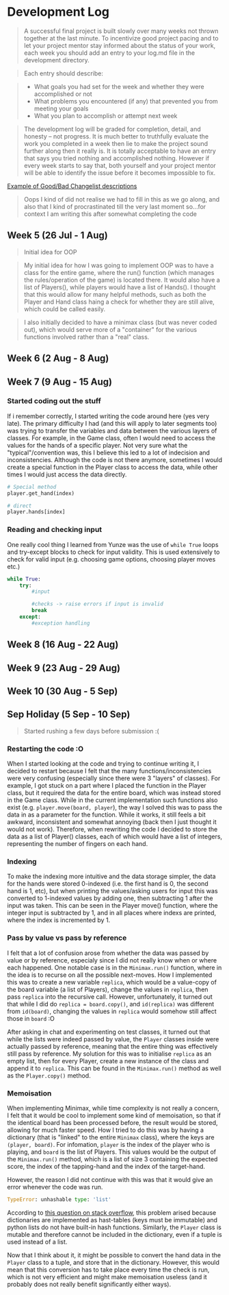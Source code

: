 # Development Log
> A successful final project is built slowly over many weeks not thrown together at the last minute. To incentivize good project pacing and to let your project mentor stay informed about the status of your work, each week you should add an entry to your log.md file in the development directory.

> Each entry should describe:

> - What goals you had set for the week and whether they were accomplished or not
> - What problems you encountered (if any) that prevented you from meeting your goals
> - What you plan to accomplish or attempt next week

> The development log will be graded for completion, detail, and honesty – not progress. It is much better to truthfully evaluate the work you completed in a week then lie to make the project sound further along then it really is. It is totally acceptable to have an entry that says you tried nothing and accomplished nothing. However if every week starts to say that, both yourself and your project mentor will be able to identify the issue before it becomes impossible to fix.

[Example of Good/Bad Changelist descriptions](https://google.github.io/eng-practices/review/developer/cl-descriptions.html)

> Oops I kind of did not realise we had to fill in this as we go along, and also that I kind of procrastinated till the very last moment so...for context I am writing this after somewhat completing the code

## Week 5 (26 Jul - 1 Aug)
> Initial idea for OOP

> My initial idea for how I was going to implement OOP was to have a class for the entire game, where the run() function (which manages the rules/operation of the game) is located there. It would also have a list of Players(), while players would have a list of Hands(). I thought that this would allow for many helpful methods, such as both the Player and Hand class haing a check for whether they are still alive, which could be called easily.

> I also initially decided to have a minimax class (but was never coded out), which would serve more of a "container" for the various functions involved rather than a "real" class.

## Week 6 (2 Aug - 8 Aug)

## Week 7 (9 Aug - 15 Aug)
### Started coding out the stuff
If i remember correctly, I started writing the code around here (yes very late). The primary difficulty I had (and this will apply to later segments too) was trying to transfer the variables and data between the various layers of classes. For example, in the Game class, often I would need to access the values for the hands of a specific player. Not very sure what the "typical"/convention was, this I believe this led to a lot of indecision and inconsistencies. Although the code is not there anymore, sometimes I would create a special function in the Player class to access the data, while other times I would just access the data directly.

```python
# Special method
player.get_hand(index)

# direct
player.hands[index]
```
### Reading and checking input
One really cool thing I learned from Yunze was the use of `while True` loops and try-except blocks to check for input validity. This is used extensively to check for valid input (e.g. choosing game options, choosing player moves etc.)

```python
while True:
    try:
        #input

        #checks -> raise errors if input is invalid
        break
    except:
        #exception handling
```

## Week 8 (16 Aug - 22 Aug)

## Week 9 (23 Aug - 29 Aug)

## Week 10 (30 Aug - 5 Sep)

## Sep Holiday (5 Sep - 10 Sep)
> Started rushing a few days before submission :(

### Restarting the code :O 
When I started looking at the code and trying to continue writing it, I decided to restart because I felt that the many functions/inconsistencies were very confusing (especially since there were 3 "layers" of classes). For example, I got stuck on a part where I placed the function in the Player class, but it required the data for the entire board, which was instead stored in the Game class. While in the current implementation such functions also exist (e.g. `player.move(board, player`), the way I solved this was to pass the data in as a parameter for the function. While it works, it still feels a bit awkward, inconsistent and somewhat annoying (back then I just thought it would not work). Therefore, when rewriting the code I decided to store the data as a list of Player() classes, each of which would have a list of integers, representing the number of fingers on each hand. 

### Indexing
To make the indexing more intuitive and the data storage simpler, the data for the hands were stored 0-indexed (i.e. the first hand is 0, the second hand is 1, etc), but when printing the values/asking users for input this was converted to 1-indexed values by adding one, then subtracting 1 after the input was taken. This can be seen in the Player move() function, where the integer input is subtracted by 1, and in all places where indexs are printed, where the index is incremented by 1.

### Pass by value vs pass by reference
I felt that a lot of confusion arose from whether the data was passed by value or by reference, especialy since I did not really know when or where each happened. One notable case is in the `Minimax.run()` function, where in the idea is to recurse on all the possible next-moves. How I implemented this was to create a new variable `replica`, which would be a value-copy of the board variable (a list of Players), change the values in `replica`, then pass `replica` into the recursive call. However, unfortunately, it turned out that while I did do `replica = board.copy()`, and `id(replica)` was different from `id(board)`, changing the values in `replica` would somehow still affect those in `board` :O 

After asking in chat and experimenting on test classes, it turned out that while the lists were indeed passed by value, the `Player` classes inside were actually passed by reference, meaning that the entire thing was effectively still pass by reference. My solution for this was to initialise `replica` as an empty list, then for every Player, create a new instance of the class and append it to `replica`. This can be found in the `Minimax.run()` method as well as the `Player.copy()` method. 

### Memoisation
When implementing Minimax, while time complexity is not really a concern, I felt that it would be cool to implement some kind of memoisation, so that if the identical board has been processed before, the result would be stored, allowing for much faster speed. How I tried to do this was by having a dictionary (that is "linked" to the entire `Minimax` class), where the keys are `(player, board)`. For infomation, `player` is the index of the player who is playing, and `board` is the list of Players. This values would be the output of the `Minimax.run()` method, which is a list of size 3 containing the expected score, the index of the tapping-hand and the index of the target-hand.

However, the reason I did not continue with this was that it would give an error whenever the code was run.

```python
TypeError: unhashable type: 'list'
```

According to [this question on stack overflow](https://stackoverflow.com/questions/19371358/python-typeerror-unhashable-type-list), this problem arised because dictionaries are implemented as hast-tables (keys must be immutable) and python lists do not have built-in hash functions. Similarly, the `Player` class is mutable and therefore cannot be included in the dictionary, even if a tuple is used instead of a list.

Now that I think about it, it might be possible to convert the hand data in the `Player` class to a tuple, and store that in the dictionary. However, this would mean that this conversion has to take place every time the check is run, which is not very efficient and might make memoisation useless (and it probably does not really benefit significantly either ways).

